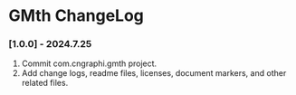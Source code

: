 # GMth ChangeLog


### [1.0.0] - 2024.7.25
> 
1. Commit com.cngraphi.gmth project.
2. Add change logs, readme files, licenses, document markers, and other related files.